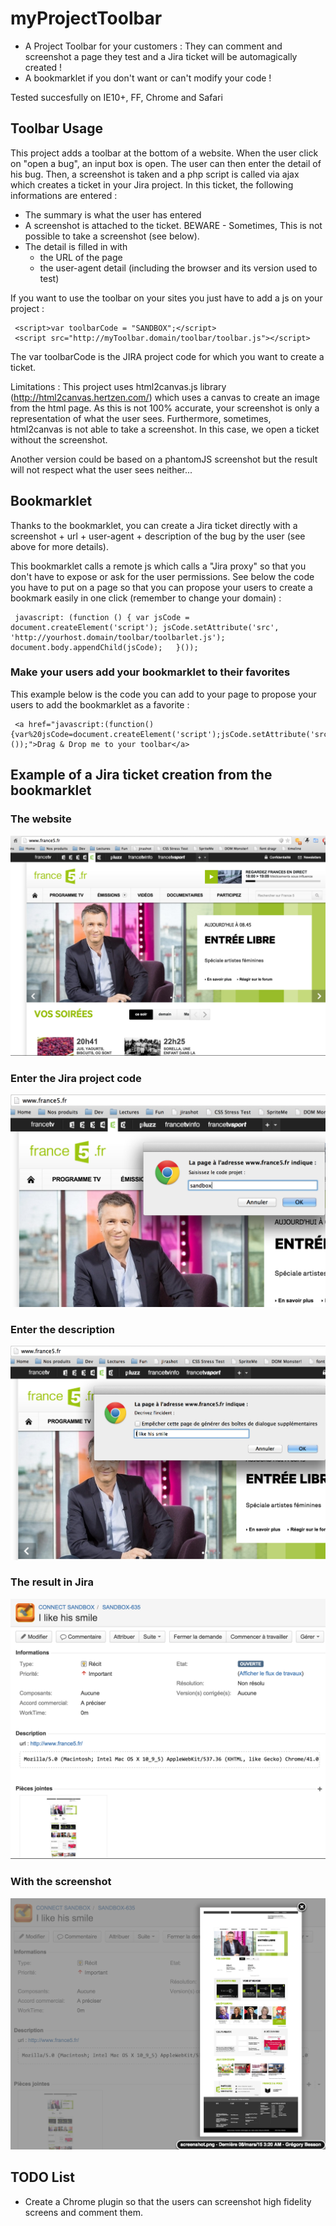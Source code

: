 # myProjectToolbar
 - A Project Toolbar for your customers : They can comment and screenshot a page they test and a Jira ticket will be automagically created !
- A bookmarklet if you don't want or can't modify your code !

Tested succesfully on IE10+, FF, Chrome and Safari

## Toolbar Usage
This project adds a toolbar at the bottom of a website. When the user click on "open a bug", an input box is open. The user can then enter the detail of his bug.
Then, a screenshot is taken and a php script is called via ajax which creates a ticket in your Jira project. In this ticket, the following informations are entered :
- The summary is what the user has entered
- A screenshot is attached to the ticket. BEWARE - Sometimes, This is not possible to take a screenshot (see below). 
- The detail is filled in with
   - the URL of the page 
   - the user-agent detail (including the browser and its version used to test)

If you want to use the toolbar on your sites you just have to add a js on your project :

     <script>var toolbarCode = "SANDBOX";</script>
     <script src="http://myToolbar.domain/toolbar/toolbar.js"></script>
	
The var toolbarCode is the JIRA project code for which you want to create a ticket.

Limitations : This project uses html2canvas.js library (http://html2canvas.hertzen.com/) which uses a canvas to create an image from the html page. As this is not 100% accurate, your screenshot is only a representation of what the user sees. Furthermore, sometimes, html2canvas is not able to take a screenshot. In this case, we open a ticket without the screenshot.

Another version could be based on a phantomJS screenshot but the result will not respect what the user sees neither...

## Bookmarklet
Thanks to the bookmarklet, you can create a Jira ticket directly with a screenshot + url + user-agent + description of the bug by the user (see above for more details).

This bookmarklet calls a remote js which calls a "Jira proxy" so that you don't have to expose or ask for the user permissions. See below the code you have to put on a page so that you can propose your users to create a bookmark easily in one click (remember to change your domain) :

     javascript: (function () { var jsCode = document.createElement('script'); jsCode.setAttribute('src', 'http://yourhost.domain/toolbar/toolbarlet.js'); document.body.appendChild(jsCode);   }());

### Make your users add your bookmarklet to their favorites
This example below is the code you can add to your page to propose your users to add the bookmarklet as a favorite :

     <a href="javascript:(function(){var%20jsCode=document.createElement('script');jsCode.setAttribute('src','http://yourhost.domain/toolbar/toolbarlet.js');document.body.appendChild(jsCode);}());">Drag & Drop me to your toolbar</a>

## Example of a Jira ticket creation from the bookmarklet

### The website
![alt text](https://raw.githubusercontent.com/gregorybesson/myProjectToolbar/master/example/example1.png)

### Enter the Jira project code
![alt text](https://raw.githubusercontent.com/gregorybesson/myProjectToolbar/master/example/example2.png)

### Enter the description
![alt text](https://raw.githubusercontent.com/gregorybesson/myProjectToolbar/master/example/example3.png)


### The result in Jira
![alt text](https://raw.githubusercontent.com/gregorybesson/myProjectToolbar/master/example/example4.png)

### With the screenshot
![alt text](https://raw.githubusercontent.com/gregorybesson/myProjectToolbar/master/example/example5.png)


## TODO List 
- Create a Chrome plugin so that the users can screenshot high fidelity screens and comment them.
